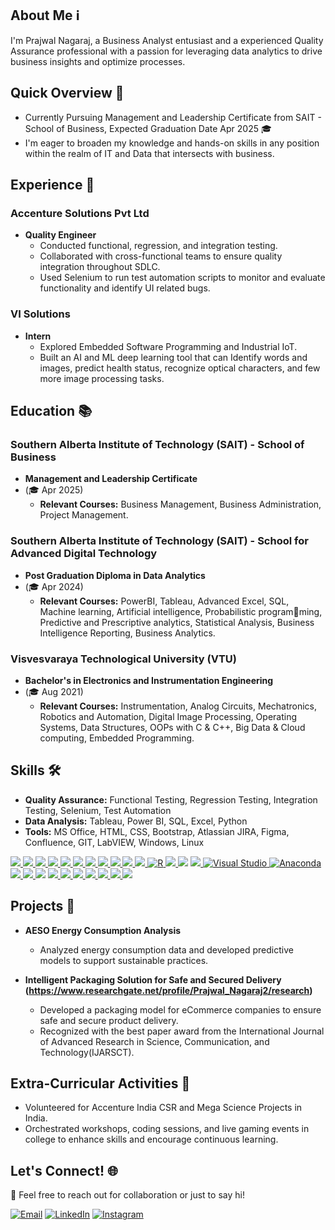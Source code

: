 ## About Me ℹ️
I'm Prajwal Nagaraj, a Business Analyst entusiast and a experienced Quality Assurance professional with a passion for leveraging data analytics to drive business insights and optimize processes. 

## Quick Overview 🌟
- Currently Pursuing Management and Leadership Certificate from SAIT - School of Business, Expected Graduation Date Apr 2025 🎓
- I'm eager to broaden my knowledge and hands-on skills in any position within the realm of IT and Data that intersects with business.

## Experience 💼

### Accenture Solutions Pvt Ltd

- **Quality Engineer** 
  - Conducted functional, regression, and integration testing.
  - Collaborated with cross-functional teams to ensure quality integration throughout SDLC.
  - Used Selenium to run test automation scripts to monitor and evaluate functionality and identify UI related bugs.
    
### VI Solutions

- **Intern** 
  - Explored Embedded Software Programming and Industrial IoT.
  - Built an AI and ML deep learning tool that can Identify words and images, predict health status, recognize optical characters, and few more image processing tasks.

## Education 📚

### Southern Alberta Institute of Technology (SAIT) - School of Business
- **Management and Leadership Certificate**
- (🎓 Apr 2025)
  - **Relevant Courses:** Business Management, Business Administration, Project Management.


### Southern Alberta Institute of Technology (SAIT) - School for Advanced Digital Technology
- **Post Graduation Diploma in Data Analytics**
- (🎓 Apr 2024)
  - **Relevant Courses:** PowerBI, Tableau, Advanced Excel, SQL, Machine learning, Artificial intelligence, Probabilistic programming, Predictive and Prescriptive analytics, Statistical Analysis, Business Intelligence Reporting, Business Analytics.

### Visvesvaraya Technological University (VTU)
- **Bachelor's in Electronics and Instrumentation Engineering**
- (🎓 Aug 2021)  
  - **Relevant Courses:** Instrumentation, Analog Circuits, Mechatronics, Robotics and Automation, Digital Image Processing, Operating Systems, Data Structures, OOPs with C & C++, Big Data & Cloud computing, Embedded Programming.

## Skills 🛠️

- **Quality Assurance:** Functional Testing, Regression Testing, Integration Testing, Selenium, Test Automation
- **Data Analysis:** Tableau, Power BI, SQL, Excel, Python
- **Tools:** MS Office, HTML, CSS, Bootstrap, Atlassian JIRA, Figma, Confluence, GIT, LabVIEW, Windows, Linux

[![](https://img.shields.io/badge/Power%20BI-F2C811?style=for-the-badge&logo=power-bi&logoColor=black) ![](https://img.shields.io/badge/Tableau-E97627?style=for-the-badge&logo=tableau&logoColor=white) ![](https://img.shields.io/badge/Microsoft%20SQL%20Server-CC2927?logo=microsoft%20sql%20server&logoColor=white) ![](https://img.shields.io/badge/MySQL-4479A1?logo=mysql&logoColor=fff) ![](https://img.shields.io/badge/Numpy-777BB4?style=for-the-badge&logo=numpy&logoColor=white) ![](https://img.shields.io/badge/Pandas-2C2D72?style=for-the-badge&logo=pandas&logoColor=white) ![](https://img.shields.io/badge/Python-3776AB?logo=python&logoColor=fff) ![](https://img.shields.io/badge/scikit_learn-F7931E?style=for-the-badge&logo=scikit-learn&logoColor=white) ![](https://img.shields.io/badge/Jupyter-Notebook?style=for-the-badge&logo=jupyter&color=grey) ![](https://img.shields.io/badge/Markdown-000000?style=for-the-badge&logo=markdown&logoColor=white) ![](https://img.shields.io/badge/PyTorch-EE4C2C?style=for-the-badge&logo=pytorch&logoColor=white) ![R](https://img.shields.io/badge/R-%23276DC3.svg?logo=r&logoColor=white) ![](https://img.shields.io/badge/HTML5-E34F26?style=for-the-badge&logo=html5&logoColor=white) ![](https://img.shields.io/badge/CSS3-1572B6?style=for-the-badge&logo=css3&logoColor=white)](https://github.com/refusetoloose)
[![](https://img.shields.io/badge/VSCode-0078D4?style=for-the-badge&logo=visual%20studio%20code&logoColor=white) ![Visual Studio](https://img.shields.io/badge/Visual%20Studio-5C2D91.svg?&logo=visual-studio&logoColor=white) ![Anaconda](https://img.shields.io/badge/Anaconda-44A833?logo=anaconda&logoColor=fff) ![](https://img.shields.io/badge/Jupyter-Notebook?style=for-the-badge&logo=jupyter&color=grey) ![](https://img.shields.io/badge/Python-3776AB?logo=python&logoColor=fff) ![](https://img.shields.io/badge/Colab-F9AB00?style=for-the-badge&logo=googlecolab&color=525252)](https://github.com/refusetoloose)
[![](https://img.shields.io/badge/Jira-0052CC?logo=jira&logoColor=fff) ![](https://img.shields.io/badge/Microsoft%20Teams-6264A7?logo=microsoftteams&logoColor=fff&) ![](https://img.shields.io/badge/Microsoft_Word-2B579A?logo=microsoft-word&logoColor=white) ![](https://img.shields.io/badge/Microsoft_SharePoint-0078D4?logo=microsoft-sharepoint&logoColor=white) ![](https://img.shields.io/badge/Microsoft%20Outlook-0078D4?logo=microsoftoutlook&logoColor=fff) ![](https://img.shields.io/badge/Microsoft%20OneDrive-0078D4?logo=microsoftonedrive&logoColor=fff) ![](https://img.shields.io/badge/Microsoft_Excel-217346?logo=microsoft-excel&logoColor=white)](https://github.com/refusetoloose)

## Projects 🚧

- **AESO Energy Consumption Analysis**
  - Analyzed energy consumption data and developed predictive models to support sustainable practices.

- **Intelligent Packaging Solution for Safe and Secured Delivery (https://www.researchgate.net/profile/Prajwal_Nagaraj2/research)**
  - Developed a packaging model for eCommerce companies to ensure safe and secure product delivery.
  - Recognized with the best paper award from the International Journal of Advanced Research in Science, Communication, and Technology(IJARSCT).

## Extra-Curricular Activities 🙌

- Volunteered for Accenture India CSR and Mega Science Projects in India.
- Orchestrated workshops, coding sessions, and live gaming events in college to enhance skills and encourage continuous learning.
 
## Let's Connect! 🌐
💬 Feel free to reach out for collaboration or just to say hi!  

   [![Email](https://img.shields.io/badge/Gmail-D14836?style=for-the-badge&logo=gmail&logoColor=white)](mailto:prajwalnagaraj1998@gmail.com) [![LinkedIn](https://img.shields.io/badge/LinkedIn-0077B5?style=for-the-badge&logo=linkedin&logoColor=white)](https://www.linkedin.com/in/prajwal-nagaraj) [![Instagram](https://img.shields.io/badge/Instagram-E4405F?style=for-the-badge&logo=instagram&logoColor=white)](https://www.instagram.com/praj_nag) 
